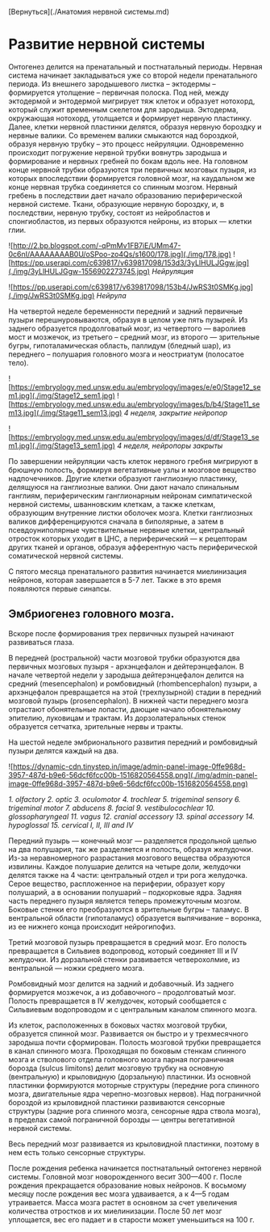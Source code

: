 [Вернуться](./Анатомия нервной системы.md)

# Развитие нервной системы

Онтогенез делится на пренатальный и постнатальный периоды. Нервная  система начинает закладываться уже со второй недели пренатального  периода. Из внешнего зародышевого листка – эктодермы – формируется  утолщение – первичная полоска. Под ней, между эктодермой и энтодермой  мигрирует тяж клеток и образует нотохорд, который служит временным  скелетом для зародыша. Эктодерма, окружающая нотохорд, утолщается и  формирует нервную пластинку. Далее, клетки нервной пластинки делятся,  образуя нервную бороздку и нервные валики. Со временем валики смыкаются  над бороздкой, образуя нервную трубку – это процесс нейруляции.  Одновременно происходит погружение нервной трубки вовнутрь зародыша и  формирование и нервных гребней по бокам вдоль нее. На головном конце  нервной трубки образуются три первичных мозговых пузыря, из которых  впоследствии формируется головной мозг, на каудальном же конце нервная  трубка соединяется со спинным мозгом. Нервный гребень в последствии дает  начало образованию периферической нервной системе. Ткани, образующие  нервную бороздку, и, в последствии, нервную трубку, состоят из  нейробластов и спонгиобластов, из первых образуются нейроны, из вторых —  клетки глии. 

 ![http://2.bp.blogspot.com/-qPmMv1FB7iE/UMm47-0c6nI/AAAAAAAAB0U/oSPoo-zo4Qs/s1600/178.jpg](./img/178.jpg)
![https://pp.userapi.com/c639817/v639817098/153d3/3yLlHULJGgw.jpg](./img/3yLlHULJGgw-1556902273745.jpg)
*Нейруляция*

![https://pp.userapi.com/c639817/v639817098/153b4/JwRS3t0SMKg.jpg](./img/JwRS3t0SMKg.jpg)
*Нейрула*

На четвертой неделе беременности передний и задний  первичные пузыри перешнуровываются, образуя в целом уже пять пузырей.  Из заднего образуется продолговатый мозг, из четвертого — варолиев мост и  мозжечок, из третьего – средний мозг, из второго — зрительные бугры,  гипоталамическая область, паллидум (бледный шар), из переднего –  полушария головного мозга и неостриатум (полосатое тело).

![https://embryology.med.unsw.edu.au/embryology/images/e/e0/Stage12_sem1.jpg](./img/Stage12_sem1.jpg)
![https://embryology.med.unsw.edu.au/embryology/images/b/b4/Stage11_sem13.jpg](./img/Stage11_sem13.jpg)
*4 неделя, закрытие нейропор*

![https://embryology.med.unsw.edu.au/embryology/images/d/df/Stage13_sem1.jpg](./img/Stage13_sem1.jpg)
*4 неделя, нейропоры закрыты*

По  завершении нейруляции часть клеток нервного гребня мигрируют в брюшную  полость, формируя вегетативные узлы и мозговое вещество надпочечников.  Другие клетки образуют ганглиозную пластинку, делящуюся на ганглиозные  валики. Они дают начало спинальным ганглиям, периферическим  ганглионарным нейронам симпатической нервной системы, шванновским  клеткам, а также клеткам, образующим внутренние листки оболочек мозга.  Клетки ганглиозных валиков дифференцируются сначала в биполярные, а  затем в псевдоуниполярные чувствительные нервные клетки, центральный  отросток которых уходит в ЦНС, а периферический — к рецепторам других  тканей и органов, образуя афферентную часть периферической соматической  нервной системы. 

С пятого месяца пренатального развития  начинается миелинизация нейронов, которая завершается в 5-7 лет. Также в  это время появляются первые синапсы. 

## Эмбриогенез головного мозга. 

Вскоре после формирования трех первичных пузырей начинают развиваться глаза. 

В  передней (ростральной) части мозговой трубки образуются два первичных  мозговых пузыря - архэнцефалон и дейтерэнцефалон. В начале четвертой  недели у зародыша дейтерэнцефалон делится на средний (mesencephalon) и  ромбовидный (rhombencephalon) пузыри, а архэнцефалон превращается на  этой (трехпузырной) стадии в передний мозговой пузырь (prosencephalon). В  нижней части переднего мозга отрастают обонятельные лопасти, дающие  начало обонятельному эпителию, луковицам и трактам. Из дорзолатеральных  стенок образуется сетчатка, зрительные нервы и тракты. 

На шестой неделе эмбрионального развития передний и ромбовидный пузыри делятся каждый на два.

![https://dynamic-cdn.tinystep.in/image/admin-panel-image-0ffe968d-3957-487d-b9e6-56dcf6fcc00b-1516820564558.png](./img/admin-panel-image-0ffe968d-3957-487d-b9e6-56dcf6fcc00b-1516820564558.png)

*1. olfactory 2. optic 3. oculomotor 4. trochlear 5. trigeminal sensory 6. trigeminal motor 7. abducens 8. facial 9. vestibulocochlear 10. glossopharyngeal 11. vagus 12. cranial accessory 13. spinal accessory 14. hypoglossal 15. cervical I, II, III and IV*

Передний  пузырь — конечный мозг — разделяется продольной щелью на два полушария,  так же разделяется и полость, образуя желудочки. Из-за неравномерного  разрастания мозгового вещества образуются извилины. Каждое полушарие  делится на четыре доли, желудочки делятся также на 4 части: центральный  отдел и три рога желудочка. Серое вещество, распложенное на периферии,  образует кору полушарий, а в основании полушарий – подкорковые ядра. 
Задняя  часть переднего пузыря является теперь промежуточным мозгом. Боковые  стенки его преобразуются в зрительные бугры – таламус. В вентральной области (гипоталамус) образуется выпячивание – воронка, из ее нижнего  конца происходит нейрогипофиз. 

Третий мозговой пузырь  превращается в средний мозг. Его полость превращается в Сильвиев  водопровод, который соединяет III и IV желудочки. Из дорзальной стенки  развивается четверохолмие, из вентральной — ножки среднего мозга. 

Ромбовидный  мозг делится на задний и добавочный. Из заднего формируется мозжечок, а  из добавочного – продолговатый мозг. Полость превращается в IV  желудочек, который сообщается с Сильвиевым водопроводом и с центральным  каналом спинного мозга. 

Из клеток, расположенных в боковых  частях мозговой трубки, образуется спинной мозг. Развивается он быстро и  у трехмесячного зародыша почти сформирован. Полость мозговой трубки  превращается в канал спинного мозга. Проходящая по боковым стенкам  спинного мозга и стволового отдела головного мозга парная пограничная  борозда (sulcus limitons) делит мозговую трубку на основную  (вентральную) и крыловидную (дорзальную) пластинки. Из основной  пластинки формируются моторные структуры (передние рога спинного мозга,  двигательные ядра черепно-мозговых нервов). Над пограничной бороздой из  крыловидной пластинки развиваются сенсорные структуры (задние рога  спинного мозга, сенсорные ядра ствола мозга), в пределах самой  пограничной борозды — центры вегетативной нервной системы. 

Весь передний мозг развивается из крыловидной пластинки, поэтому в нем есть только сенсорные структуры. 

После  рождения ребенка начинается постнатальный онтогенез нервной системы.  Головной мозг новорожденного весит 300—400 г. После рождения  прекращается образование новых нейронов. К восьмому месяцу после  рождения вес мозга удваивается, а к 4—5 годам утраивается. Масса мозга  растет в основном за счет увеличения количества отростков и их  миелинизации. После 50 лет мозг уплощается, вес его падает и в старости  может уменьшиться на 100 г.

